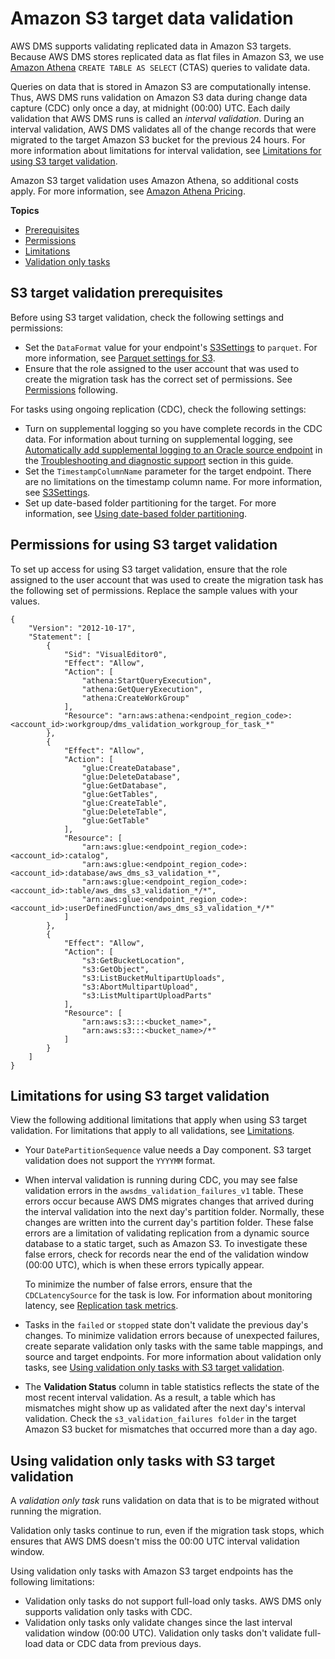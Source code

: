 # Amazon S3 target data validation<a name="CHAP_Validating_S3"></a>

AWS DMS supports validating replicated data in Amazon S3 targets\. Because AWS DMS stores replicated data as flat files in Amazon S3, we use [ Amazon Athena](https://docs.aws.amazon.com/athena/latest/ug/what-is.html) `CREATE TABLE AS SELECT` \(CTAS\) queries to validate data\. 

Queries on data that is stored in Amazon S3 are computationally intense\. Thus, AWS DMS runs validation on Amazon S3 data during change data capture \(CDC\) only once a day, at midnight \(00:00\) UTC\. Each daily validation that AWS DMS runs is called an *interval validation*\. During an interval validation, AWS DMS validates all of the change records that were migrated to the target Amazon S3 bucket for the previous 24 hours\. For more information about limitations for interval validation, see [Limitations for using S3 target validation](#CHAP_Validating_S3_limitations)\.

Amazon S3 target validation uses Amazon Athena, so additional costs apply\. For more information, see [Amazon Athena Pricing](https://aws.amazon.com/athena/pricing/)\.

**Topics**
+ [Prerequisites](#CHAP_Validating_S3_prerequisites)
+ [Permissions](#CHAP_Validating_S3_permissions)
+ [Limitations](#CHAP_Validating_S3_limitations)
+ [Validation only tasks](#CHAP_Validating_S3_only)

## S3 target validation prerequisites<a name="CHAP_Validating_S3_prerequisites"></a>

Before using S3 target validation, check the following settings and permissions:
+ Set the `DataFormat` value for your endpoint's [S3Settings](https://docs.aws.amazon.com/dms/latest/APIReference/API_S3Settings.html) to `parquet`\. For more information, see [Parquet settings for S3](CHAP_Target.S3.md#CHAP_Target.S3.EndpointSettings.Parquet)\. 
+ Ensure that the role assigned to the user account that was used to create the migration task has the correct set of permissions\. See [Permissions](#CHAP_Validating_S3_permissions) following\.

For tasks using ongoing replication \(CDC\), check the following settings:
+ Turn on supplemental logging so you have complete records in the CDC data\. For information about turning on supplemental logging, see [Automatically add supplemental logging to an Oracle source endpoint](CHAP_Troubleshooting.md#CHAP_Troubleshooting.Oracle.AutoSupplLogging) in the [Troubleshooting and diagnostic support](CHAP_Troubleshooting.md) section in this guide\.
+ Set the `TimestampColumnName` parameter for the target endpoint\. There are no limitations on the timestamp column name\. For more information, see [S3Settings](https://docs.aws.amazon.com/dms/latest/APIReference/API_S3Settings.html)\.
+ Set up date\-based folder partitioning for the target\. For more information, see [Using date\-based folder partitioning](CHAP_Target.S3.md#CHAP_Target.S3.DatePartitioning)\.

## Permissions for using S3 target validation<a name="CHAP_Validating_S3_permissions"></a>

To set up access for using S3 target validation, ensure that the role assigned to the user account that was used to create the migration task has the following set of permissions\. Replace the sample values with your values\.

```
{
    "Version": "2012-10-17",
    "Statement": [
        {
            "Sid": "VisualEditor0",
            "Effect": "Allow",
            "Action": [
                "athena:StartQueryExecution",
                "athena:GetQueryExecution",
                "athena:CreateWorkGroup"
            ],
            "Resource": "arn:aws:athena:<endpoint_region_code>:<account_id>:workgroup/dms_validation_workgroup_for_task_*"
        },
        {
            "Effect": "Allow",
            "Action": [
                "glue:CreateDatabase",
                "glue:DeleteDatabase",
                "glue:GetDatabase",
                "glue:GetTables",
                "glue:CreateTable",
                "glue:DeleteTable",
                "glue:GetTable"
            ],
            "Resource": [
                "arn:aws:glue:<endpoint_region_code>:<account_id>:catalog",
                "arn:aws:glue:<endpoint_region_code>:<account_id>:database/aws_dms_s3_validation_*",
                "arn:aws:glue:<endpoint_region_code>:<account_id>:table/aws_dms_s3_validation_*/*",
                "arn:aws:glue:<endpoint_region_code>:<account_id>:userDefinedFunction/aws_dms_s3_validation_*/*"
            ]
        },
        {
            "Effect": "Allow",
            "Action": [
                "s3:GetBucketLocation",
                "s3:GetObject",
                "s3:ListBucketMultipartUploads",
                "s3:AbortMultipartUpload",
                "s3:ListMultipartUploadParts"
            ],
            "Resource": [
                "arn:aws:s3:::<bucket_name>",
                "arn:aws:s3:::<bucket_name>/*"
            ]
        }
    ]
}
```

## Limitations for using S3 target validation<a name="CHAP_Validating_S3_limitations"></a>

View the following additional limitations that apply when using S3 target validation\. For limitations that apply to all validations, see [Limitations](CHAP_Validating.md#CHAP_Validating.Limitations)\.
+ Your `DatePartitionSequence` value needs a Day component\. S3 target validation does not support the `YYYYMM` format\.
+ When interval validation is running during CDC, you may see false validation errors in the `awsdms_validation_failures_v1` table\. These errors occur because AWS DMS migrates changes that arrived during the interval validation into the next day's partition folder\. Normally, these changes are written into the current day's partition folder\. These false errors are a limitation of validating replication from a dynamic source database to a static target, such as Amazon S3\. To investigate these false errors, check for records near the end of the validation window \(00:00 UTC\), which is when these errors typically appear\. 

  To minimize the number of false errors, ensure that the `CDCLatencySource` for the task is low\. For information about monitoring latency, see [Replication task metrics](CHAP_Monitoring.md#CHAP_Monitoring.Metrics.Task)\. 
+ Tasks in the `failed` or `stopped` state don't validate the previous day's changes\. To minimize validation errors because of unexpected failures, create separate validation only tasks with the same table mappings, and source and target endpoints\. For more information about validation only tasks, see [Using validation only tasks with S3 target validation](#CHAP_Validating_S3_only)\.
+ The **Validation Status** column in table statistics reflects the state of the most recent interval validation\. As a result, a table which has mismatches might show up as validated after the next day's interval validation\. Check the `s3_validation_failures folder` in the target Amazon S3 bucket for mismatches that occurred more than a day ago\.

## Using validation only tasks with S3 target validation<a name="CHAP_Validating_S3_only"></a>

A *validation only task* runs validation on data that is to be migrated without running the migration\. 

Validation only tasks continue to run, even if the migration task stops, which ensures that AWS DMS doesn't miss the 00:00 UTC interval validation window\.

Using validation only tasks with Amazon S3 target endpoints has the following limitations:
+ Validation only tasks do not support full\-load only tasks\. AWS DMS only supports validation only tasks with CDC\.
+ Validation only tasks only validate changes since the last interval validation window \(00:00 UTC\)\. Validation only tasks don't validate full\-load data or CDC data from previous days\.